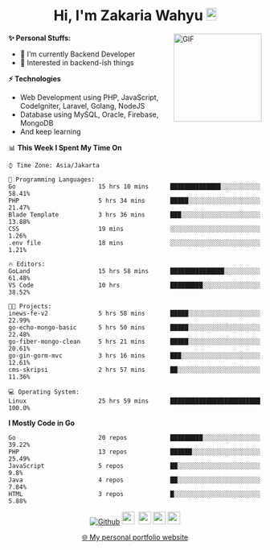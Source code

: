 <h1 align="center">Hi, I'm Zakaria Wahyu <img src="https://github.com/TheDudeThatCode/TheDudeThatCode/blob/master/Assets/Hi.gif" width="20px" height="25px"></h1>

<img align="right" alt="GIF" height="175px" src="https://www.nayakapratama.co.id/wp-content/uploads/2019/07/Website-Maintenance.gif" />

**✨ Personal Stuffs:**
- 🔭 I’m currently Backend Developer
- 🌱 Interested in backend-ish things

**⚡ Technologies**
- Web Development using PHP, JavaScript, CodeIgniter, Laravel, Golang, NodeJS
- Database using MySQL, Oracle, Firebase, MongoDB
- And keep learning

<!--START_SECTION:waka-->
📊 **This Week I Spent My Time On** 

```text
⌚︎ Time Zone: Asia/Jakarta

💬 Programming Languages: 
Go                       15 hrs 10 mins      ██████████████░░░░░░░░░░░   58.41% 
PHP                      5 hrs 34 mins       █████░░░░░░░░░░░░░░░░░░░░   21.47% 
Blade Template           3 hrs 36 mins       ███░░░░░░░░░░░░░░░░░░░░░░   13.88% 
CSS                      19 mins             ░░░░░░░░░░░░░░░░░░░░░░░░░   1.26% 
.env file                18 mins             ░░░░░░░░░░░░░░░░░░░░░░░░░   1.21%

🔥 Editors: 
GoLand                   15 hrs 58 mins      ███████████████░░░░░░░░░░   61.48% 
VS Code                  10 hrs              █████████░░░░░░░░░░░░░░░░   38.52%

🐱‍💻 Projects: 
inews-fe-v2              5 hrs 58 mins       █████░░░░░░░░░░░░░░░░░░░░   22.99% 
go-echo-mongo-basic      5 hrs 50 mins       █████░░░░░░░░░░░░░░░░░░░░   22.48% 
go-fiber-mongo-clean     5 hrs 21 mins       █████░░░░░░░░░░░░░░░░░░░░   20.61% 
go-gin-gorm-mvc          3 hrs 16 mins       ███░░░░░░░░░░░░░░░░░░░░░░   12.61% 
cms-skripsi              2 hrs 57 mins       ██░░░░░░░░░░░░░░░░░░░░░░░   11.36%

💻 Operating System: 
Linux                    25 hrs 59 mins      █████████████████████████   100.0%

```

**I Mostly Code in Go** 

```text
Go                       20 repos            █████████░░░░░░░░░░░░░░░░   39.22% 
PHP                      13 repos            ██████░░░░░░░░░░░░░░░░░░░   25.49% 
JavaScript               5 repos             ██░░░░░░░░░░░░░░░░░░░░░░░   9.8% 
Java                     4 repos             ██░░░░░░░░░░░░░░░░░░░░░░░   7.84% 
HTML                     3 repos             █░░░░░░░░░░░░░░░░░░░░░░░░   5.88%

```



<!--END_SECTION:waka-->

<p align="center">
<a href="https://github.com/zakariawahyu" target="_blank"><img alt="Github" src="https://img.shields.io/badge/GitHub-%2312100E.svg?&style=for-the-badge&logo=Github&logoColor=white" /></a>
<a href="https://www.twitter.com/_zakariawahyu"><img src="https://img.shields.io/badge/twitter-%231DA1F2.svg?&style=for-the-badge&logo=twitter&logoColor=white" height=25></a> 
<a href="https://www.linkedin.com/in/zakariawahyu"><img src="https://img.shields.io/badge/linkedin-%230077B5.svg?&style=for-the-badge&logo=linkedin&logoColor=white" height=25></a> 
<a href="https://www.instagram.com/_zakariawahyu"><img src="https://img.shields.io/badge/instagram-%23E4405F.svg?&style=for-the-badge&logo=instagram&logoColor=white" height=25></a>
<a href="https://medium.com/@zakariawahyu"><img src="https://img.shields.io/badge/Medium-12100E?style=for-the-badge&logo=medium&logoColor=white" height=25></a>
</p>
<p align="center"><a href="https://www.zakariawahyu.com" target="_blank">🌐 My personal portfolio website</a></p>
